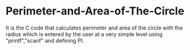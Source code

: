 # Perimeter-and-Area-of-The-Circle
It is the C code that calculates perimeter and area of the circle with the radius which is entered by the user at a very simple level using "printf","scanf" and defining PI.
